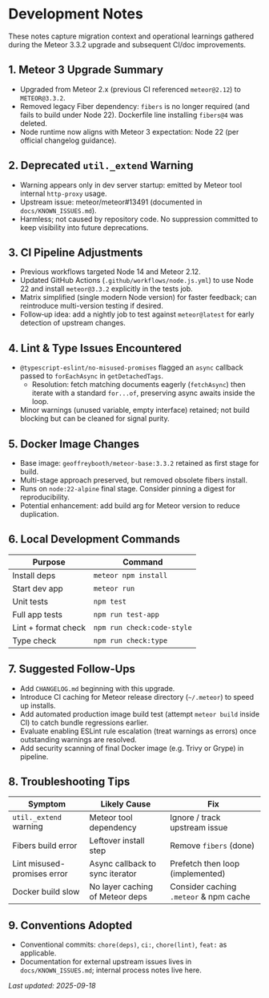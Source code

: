 # Development Notes

These notes capture migration context and operational learnings gathered during the Meteor 3.3.2 upgrade and subsequent CI/doc improvements.

## 1. Meteor 3 Upgrade Summary
- Upgraded from Meteor 2.x (previous CI referenced `meteor@2.12`) to `METEOR@3.3.2`.
- Removed legacy Fiber dependency: `fibers` is no longer required (and fails to build under Node 22). Dockerfile line installing `fibers@4` was deleted.
- Node runtime now aligns with Meteor 3 expectation: Node 22 (per official changelog guidance).

## 2. Deprecated `util._extend` Warning
- Warning appears only in dev server startup: emitted by Meteor tool internal `http-proxy` usage.
- Upstream issue: meteor/meteor#13491 (documented in `docs/KNOWN_ISSUES.md`).
- Harmless; not caused by repository code. No suppression committed to keep visibility into future deprecations.

## 3. CI Pipeline Adjustments
- Previous workflows targeted Node 14 and Meteor 2.12.
- Updated GitHub Actions (`.github/workflows/node.js.yml`) to use Node 22 and install `meteor@3.3.2` explicitly in the tests job.
- Matrix simplified (single modern Node version) for faster feedback; can reintroduce multi-version testing if desired.
- Follow‑up idea: add a nightly job to test against `meteor@latest` for early detection of upstream changes.

## 4. Lint & Type Issues Encountered
- `@typescript-eslint/no-misused-promises` flagged an `async` callback passed to `forEachAsync` in `getDetachedTags`.
  - Resolution: fetch matching documents eagerly (`fetchAsync`) then iterate with a standard `for...of`, preserving async awaits inside the loop.
- Minor warnings (unused variable, empty interface) retained; not build blocking but can be cleaned for signal purity.

## 5. Docker Image Changes
- Base image: `geoffreybooth/meteor-base:3.3.2` retained as first stage for build.
- Multi-stage approach preserved, but removed obsolete fibers install.
- Runs on `node:22-alpine` final stage. Consider pinning a digest for reproducibility.
- Potential enhancement: add build arg for Meteor version to reduce duplication.

## 6. Local Development Commands
| Purpose | Command |
|---------|---------|
| Install deps | `meteor npm install` |
| Start dev app | `meteor run` |
| Unit tests | `npm test` |
| Full app tests | `npm run test-app` |
| Lint + format check | `npm run check:code-style` |
| Type check | `npm run check:type` |

## 7. Suggested Follow-Ups
- Add `CHANGELOG.md` beginning with this upgrade.
- Introduce CI caching for Meteor release directory (`~/.meteor`) to speed up installs.
- Add automated production image build test (attempt `meteor build` inside CI) to catch bundle regressions earlier.
- Evaluate enabling ESLint rule escalation (treat warnings as errors) once outstanding warnings are resolved.
- Add security scanning of final Docker image (e.g. Trivy or Grype) in pipeline.

## 8. Troubleshooting Tips
| Symptom | Likely Cause | Fix |
|---------|--------------|-----|
| `util._extend` warning | Meteor tool dependency | Ignore / track upstream issue |
| Fibers build error | Leftover install step | Remove `fibers` (done) |
| Lint misused-promises error | Async callback to sync iterator | Prefetch then loop (implemented) |
| Docker build slow | No layer caching of Meteor deps | Consider caching `.meteor` & npm cache |

## 9. Conventions Adopted
- Conventional commits: `chore(deps)`, `ci:`, `chore(lint)`, `feat:` as applicable.
- Documentation for external upstream issues lives in `docs/KNOWN_ISSUES.md`; internal process notes live here.

_Last updated: 2025-09-18_
